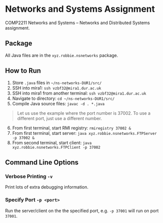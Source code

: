 # Networks and Systems Assignment
COMP2211 Networks and Systems – Networks and Distributed Systems assignment.

## Package
All Java files are in the `xyz.robbie.nsnetworks` package.

## How to Run
1) Store `.java` files in `~/ns-networks-DUR1/src/`
2) SSH into mira1: `ssh vzbf32@mira1.dur.ac.uk`
3) SSH into mira1 from another terminal: `ssh vzbf32@mira1.dur.ac.uk`
4) Navigate to directory: `cd ~/ns-networks-DUR1/src/`
5) Compile Java source files: `javac -d . *.java`
> Let us use the example where the port number is 37002. To use a different port, just use a different number.

6) From first terminal, start RMI registry: `rmiregistry 37002 &`
7) From first terminal, start server: `java xyz.robbie.nsnetworks.FTPServer -p 37002 &`
8) From second terminal, start client: `java xyz.robbie.nsnetworks.FTPClient -p 37002`


## Command Line Options
### Verbose Printing `-v`
Print lots of extra debugging information.

### Specify Port `-p <port>`
Run the server/client on the the specified port, e.g. `-p 37001` will run on port `37001`.
